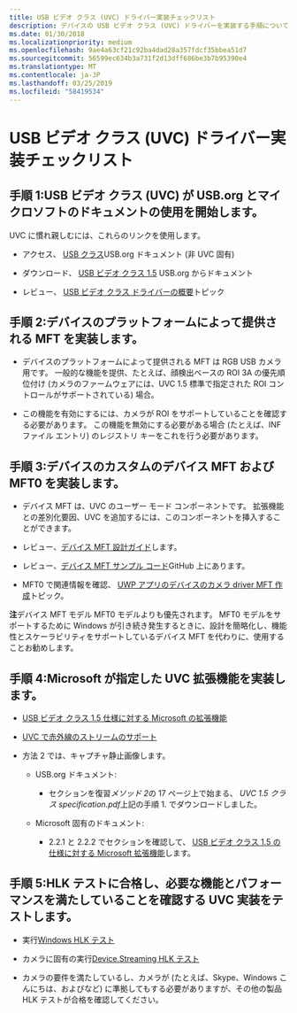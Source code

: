 ```yaml
---
title: USB ビデオ クラス (UVC) ドライバー実装チェックリスト
description: デバイスの USB ビデオ クラス (UVC) ドライバーを実装する手順について説明します。
ms.date: 01/30/2018
ms.localizationpriority: medium
ms.openlocfilehash: 9ae4a63cf21c92ba4dad28a357fdcf35bbea51d7
ms.sourcegitcommit: 56599ec634b3a731f2d13dff686be3b7b95390e4
ms.translationtype: MT
ms.contentlocale: ja-JP
ms.lasthandoff: 03/25/2019
ms.locfileid: "58419534"
---
```

# <a name="usb-video-class-uvc-driver-implementation-checklist"></a>USB ビデオ クラス (UVC) ドライバー実装チェックリスト

## <a name="step-1-get-started-with-usb-video-class-uvc-using-documentation-from-usborg-and-microsoft"></a>手順 1:USB ビデオ クラス (UVC) が USB.org とマイクロソフトのドキュメントの使用を開始します。

UVC に慣れ親しむには、これらのリンクを使用します。

- アクセス、 [USB クラス](http://www.usb.org/developers/docs/devclass_docs/)USB.org ドキュメント (非 UVC 固有)

- ダウンロード、 [USB ビデオ クラス 1.5](https://go.microsoft.com/fwlink/p/?linkid=2085170) USB.org からドキュメント

- レビュー、 [USB ビデオ クラス ドライバーの概要](https://docs.microsoft.com/windows-hardware/drivers/stream/usb-video-class-driver-overview)トピック

## <a name="step-2-implement-the-platform-supplied-device-mft"></a>手順 2:デバイスのプラットフォームによって提供される MFT を実装します。

- デバイスのプラットフォームによって提供される MFT は RGB USB カメラ用です。 一般的な機能を提供、たとえば、顔検出ベースの ROI 3A の優先順位付け (カメラのファームウェアには、UVC 1.5 標準で指定された ROI コントロールがサポートされている) 場合。

- この機能を有効にするには、カメラが ROI をサポートしていることを確認する必要があります。 この機能を無効にする必要がある場合 (たとえば、INF ファイル エントリ) のレジストリ キーをこれを行う必要があります。

## <a name="step-3-implement-the-custom-device-mft-and-mft0-for-your-device"></a>手順 3:デバイスのカスタムのデバイス MFT および MFT0 を実装します。

- デバイス MFT は、UVC のユーザー モード コンポーネントです。 拡張機能との差別化要因、UVC を追加するには、このコンポーネントを挿入することができます。

- レビュー、[デバイス MFT 設計ガイド](https://docs.microsoft.com/windows-hardware/drivers/stream/dmft-design)します。

- レビュー、[デバイス MFT サンプル コード](https://github.com/Microsoft/Windows-driver-samples/tree/master/avstream/sampledevicemft)GitHub 上にあります。

- MFT0 で関連情報を確認、 [UWP アプリのデバイスのカメラ driver MFT 作成](https://docs.microsoft.com/windows-hardware/drivers/devapps/creating-a-camera-driver-mft)トピック。

**注**デバイス MFT モデル MFT0 モデルよりも優先されます。 MFT0 モデルをサポートするために Windows が引き続き発生するときに、設計を簡略化し、機能性とスケーラビリティをサポートしているデバイス MFT を代わりに、使用することお勧めします。

## <a name="step-4-implement-microsoft-specified-uvc-extensions"></a>手順 4:Microsoft が指定した UVC 拡張機能を実装します。

- [USB ビデオ クラス 1.5 仕様に対する Microsoft の拡張機能](https://docs.microsoft.com/windows-hardware/drivers/stream/uvc-extensions-1-5)

- [UVC で赤外線のストリームのサポート](https://docs.microsoft.com/windows-hardware/drivers/stream/infrared-stream-support-in-uvc)

- 方法 2 では、キャプチャ静止画像します。

    - USB.org ドキュメント:

        - セクションを復習*メソッド 2*の 17 ページ上で始まる、 *UVC 1.5 クラス specification.pdf*上記の手順 1. でダウンロードしました。

    - Microsoft 固有のドキュメント:

        - 2.2.1 と 2.2.2 でセクションを確認して、 [USB ビデオ クラス 1.5 の仕様に対する Microsoft 拡張機能](https://docs.microsoft.com/windows-hardware/drivers/stream/uvc-extensions-1-5)します。

## <a name="step-5-test-your-uvc-implementation-to-ensure-it-passes-hlk-tests-and-meets-required-functionality-and-performance"></a>手順 5:HLK テストに合格し、必要な機能とパフォーマンスを満たしていることを確認する UVC 実装をテストします。

- 実行[Windows HLK テスト](https://msdn.microsoft.com/library/windows/hardware/dn930814)

- カメラに固有の実行[Device.Streaming HLK テスト](https://msdn.microsoft.com/library/windows/hardware/dn941930)

- カメラの要件を満たしているし、カメラが (たとえば、Skype、Windows こんにちは、およびなど) に準拠してもする必要がありますが、その他の製品 HLK テストが合格を確認してください。

